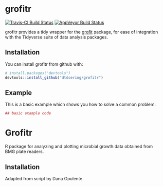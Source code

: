 
<!-- README.md is generated from README.Rmd. Please edit that file -->
grofitr
=======

[![Travis-CI Build Status](https://travis-ci.org/dtdoering/grofitr.svg?branch=master)](https://travis-ci.org/dtdoering/grofitr) [![AppVeyor Build Status](https://ci.appveyor.com/api/projects/status/github/dtdoering/grofitr?branch=master&svg=true)](https://ci.appveyor.com/project/dtdoering/grofitr)

grofitr provides a tidy wrapper for the [grofit](https://cran.r-project.org/web/packages/grofit/grofit.pdf) package, for ease of integration with the Tidyverse suite of data analysis packages.

Installation
------------

You can install grofitr from github with:

``` r
# install.packages("devtools")
devtools::install_github("dtdoering/grofitr")
```

Example
-------

This is a basic example which shows you how to solve a common problem:

``` r
## basic example code
```

Grofitr
=======

R package for analyzing and plotting microbial growth data obtained from BMG plate readers.

Installation
------------

Adapted from script by Dana Opulente.
